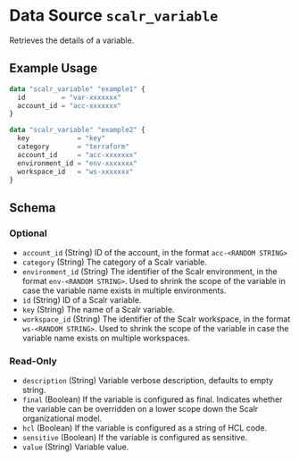 # Data Source `scalr_variable`

Retrieves the details of a variable.

## Example Usage

```terraform
data "scalr_variable" "example1" {
  id         = "var-xxxxxxx"
  account_id = "acc-xxxxxxx"
}

data "scalr_variable" "example2" {
  key            = "key"
  category       = "terraform"
  account_id     = "acc-xxxxxxx"
  environment_id = "env-xxxxxxx"
  workspace_id   = "ws-xxxxxxx"
}
```

<!-- schema generated by tfplugindocs -->
## Schema

### Optional

- `account_id` (String) ID of the account, in the format `acc-<RANDOM STRING>`
- `category` (String) The category of a Scalr variable.
- `environment_id` (String) The identifier of the Scalr environment, in the format `env-<RANDOM STRING>`. Used to shrink the scope of the variable in case the variable name exists in multiple environments.
- `id` (String) ID of a Scalr variable.
- `key` (String) The name of a Scalr variable.
- `workspace_id` (String) The identifier of the Scalr workspace, in the format `ws-<RANDOM STRING>`. Used to shrink the scope of the variable in case the variable name exists on multiple workspaces.

### Read-Only

- `description` (String) Variable verbose description, defaults to empty string.
- `final` (Boolean) If the variable is configured as final. Indicates whether the variable can be overridden on a lower scope down the Scalr organizational model.
- `hcl` (Boolean) If the variable is configured as a string of HCL code.
- `sensitive` (Boolean) If the variable is configured as sensitive.
- `value` (String) Variable value.
